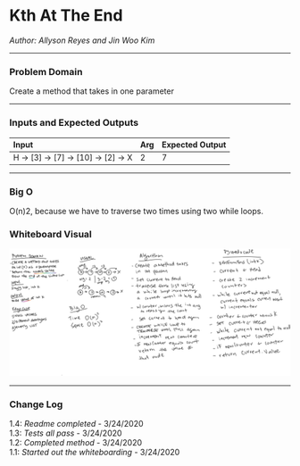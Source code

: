 # Kth At The End

*Author: Allyson Reyes and Jin Woo Kim*

---

### Problem Domain
Create a method that takes in one parameter

---

### Inputs and Expected Outputs

| Input | Arg |Expected Output |
| :----------- | :----------- | :----------- |
| H -> [3] -> [7] -> [10] -> [2] -> X | 2 | 7 |


---

### Big O

O(n)2, because we have to traverse two times using two while loops.

### Whiteboard Visual
![Kth At The End](../../assets/kthAtTheEnd.png)


---

### Change Log  
1.4: *Readme completed* - 3/24/2020  
1.3: *Tests all pass* - 3/24/2020  
1.2: *Completed method* - 3/24/2020  
1.1: *Started out the whiteboarding* - 3/24/2020

